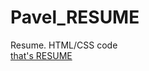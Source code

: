# Pavel_RESUME
Resume. HTML/CSS code
<br>
<a href="https://pavelm0403.github.io/Pavel_RESUME/" target="blank">that's RESUME</a>
